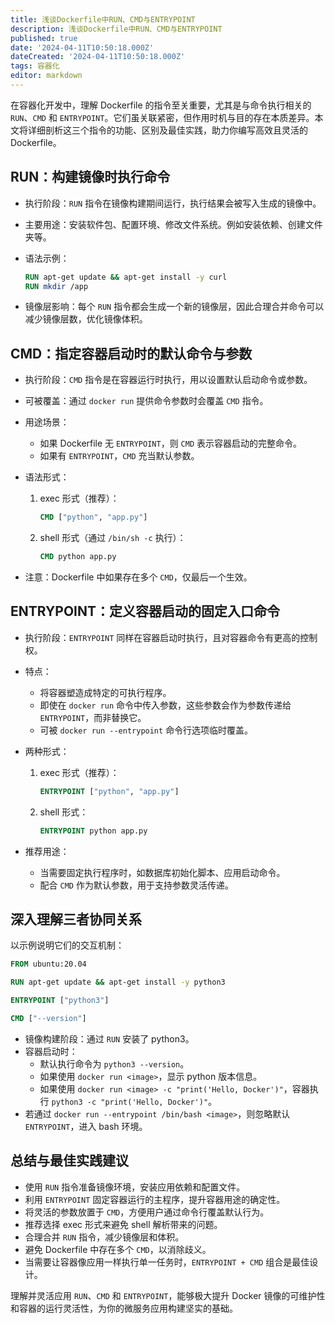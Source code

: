 ```yaml
---
title: 浅谈Dockerfile中RUN、CMD与ENTRYPOINT
description: 浅谈Dockerfile中RUN、CMD与ENTRYPOINT
published: true
date: '2024-04-11T10:50:18.000Z'
dateCreated: '2024-04-11T10:50:18.000Z'
tags: 容器化
editor: markdown
---
```


在容器化开发中，理解 Dockerfile 的指令至关重要，尤其是与命令执行相关的 `RUN`、`CMD` 和 `ENTRYPOINT`。它们虽关联紧密，但作用时机与目的存在本质差异。本文将详细剖析这三个指令的功能、区别及最佳实践，助力你编写高效且灵活的 Dockerfile。

<!-- more -->

## RUN：构建镜像时执行命令

- 执行阶段：`RUN` 指令在镜像构建期间运行，执行结果会被写入生成的镜像中。
- 主要用途：安装软件包、配置环境、修改文件系统。例如安装依赖、创建文件夹等。
- 语法示例：

  ```Dockerfile
  RUN apt-get update && apt-get install -y curl
  RUN mkdir /app
  ```

- 镜像层影响：每个 `RUN` 指令都会生成一个新的镜像层，因此合理合并命令可以减少镜像层数，优化镜像体积。

## CMD：指定容器启动时的默认命令与参数

- 执行阶段：`CMD` 指令是在容器运行时执行，用以设置默认启动命令或参数。
- 可被覆盖：通过 `docker run` 提供命令参数时会覆盖 `CMD` 指令。
- 用途场景：
    - 如果 Dockerfile 无 `ENTRYPOINT`，则 `CMD` 表示容器启动的完整命令。
    - 如果有 `ENTRYPOINT`，`CMD` 充当默认参数。
- 语法形式：

    1. exec 形式（推荐）：
       ```Dockerfile
       CMD ["python", "app.py"]
       ```
    2. shell 形式（通过 `/bin/sh -c` 执行）：
       ```Dockerfile
       CMD python app.py
       ```
- 注意：Dockerfile 中如果存在多个 `CMD`，仅最后一个生效。

## ENTRYPOINT：定义容器启动的固定入口命令

- 执行阶段：`ENTRYPOINT` 同样在容器启动时执行，且对容器命令有更高的控制权。
- 特点：
    - 将容器塑造成特定的可执行程序。
    - 即使在 `docker run` 命令中传入参数，这些参数会作为参数传递给 `ENTRYPOINT`，而非替换它。
    - 可被 `docker run --entrypoint` 命令行选项临时覆盖。
- 两种形式：

    1. exec 形式（推荐）：
       ```Dockerfile
       ENTRYPOINT ["python", "app.py"]
       ```
    2. shell 形式：
       ```Dockerfile
       ENTRYPOINT python app.py
       ```
- 推荐用途：
    - 当需要固定执行程序时，如数据库初始化脚本、应用启动命令。
    - 配合 `CMD` 作为默认参数，用于支持参数灵活传递。

## 深入理解三者协同关系

以示例说明它们的交互机制：

```Dockerfile
FROM ubuntu:20.04

RUN apt-get update && apt-get install -y python3

ENTRYPOINT ["python3"]

CMD ["--version"]
```

- 镜像构建阶段：通过 `RUN` 安装了 python3。
- 容器启动时：
    - 默认执行命令为 `python3 --version`。
    - 如果使用 `docker run <image>`，显示 python 版本信息。
    - 如果使用 `docker run <image> -c "print('Hello, Docker')"`，容器执行 `python3 -c "print('Hello, Docker')"`。
- 若通过 `docker run --entrypoint /bin/bash <image>`，则忽略默认 `ENTRYPOINT`，进入 bash 环境。

## 总结与最佳实践建议

- 使用 `RUN` 指令准备镜像环境，安装应用依赖和配置文件。
- 利用 `ENTRYPOINT` 固定容器运行的主程序，提升容器用途的确定性。
- 将灵活的参数放置于 `CMD`，方便用户通过命令行覆盖默认行为。
- 推荐选择 exec 形式来避免 shell 解析带来的问题。
- 合理合并 `RUN` 指令，减少镜像层和体积。
- 避免 Dockerfile 中存在多个 `CMD`，以消除歧义。
- 当需要让容器像应用一样执行单一任务时，`ENTRYPOINT + CMD` 组合是最佳设计。

理解并灵活应用 `RUN`、`CMD` 和 `ENTRYPOINT`，能够极大提升 Docker 镜像的可维护性和容器的运行灵活性，为你的微服务应用构建坚实的基础。